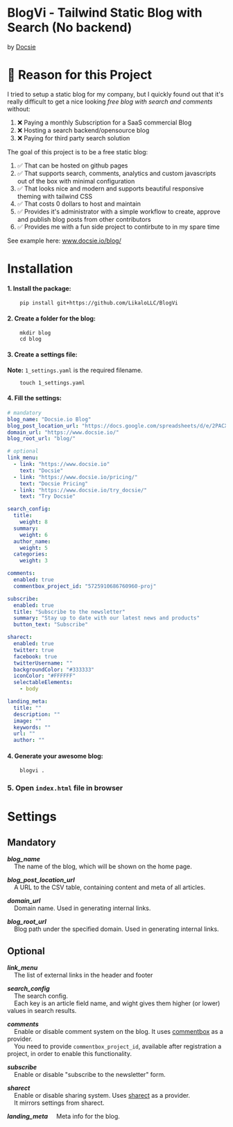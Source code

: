 # BlogVi - Tailwind Static Blog with Search (No backend)
 by [Docsie](https://www.docsie.io)
 
# 👋 Reason for this Project

I tried to setup a static blog for my company, but I quickly found out that it's really difficult to get a nice looking *free blog with search and comments* without:
1. ❌ Paying a monthly Subscription for a SaaS commercial Blog
2. ❌ Hosting a search backend/opensource blog
3. ❌ Paying for third party search solution

The goal of this project is to be a free static blog:
1.  ✅ That can be hosted on github pages
2.  ✅ That supports search, comments, analytics and custom javascripts out of the box with minimal configuration
3.  ✅ That looks nice and modern and supports beautiful responsive theming with tailwind CSS
4.  ✅ That costs 0 dollars to host and maintain
5.  ✅ Provides it's administrator with a simple workflow to create, approve and publish blog posts from other contributors
6.  ✅ Provides me with a fun side project to contirbute to in my spare time

See example here: www.docsie.io/blog/

# Installation

#### 1. Install the package:

```shell
    pip install git+https://github.com/LikaloLLC/BlogVi
```

#### 2. Create a folder for the blog:

```shell
    mkdir blog
    cd blog
```
    

#### 3. Create a settings file:

**Note:** `1_settings.yaml` is the required filename.

```shell
    touch 1_settings.yaml
```

#### 4. Fill the settings:

```yaml
# mandatory
blog_name: "Docsie.io Blog"
blog_post_location_url: "https://docs.google.com/spreadsheets/d/e/2PACX-1vR2Unb1VTOB1upja915Rp7N6MJnqtLLOPYUlrJW7R0qybH_kGWB1wPozgjAf6X5JD-Bv_XldO9yKSLU/pub?output=csv"
domain_url: "https://www.docsie.io/"
blog_root_url: "blog/"

# optional
link_menu:
  - link: "https://www.docsie.io"
    text: "Docsie"
  - link: "https://www.docsie.io/pricing/"
    text: "Docsie Pricing"
  - link: "https://www.docsie.io/try_docsie/"
    text: "Try Docsie"

search_config:
  title:
    weight: 8
  summary:
    weight: 6
  author_name:
    weight: 5
  categories:
    weight: 3

comments:
  enabled: true
  commentbox_project_id: "5725910686760960-proj"

subscribe:
  enabled: true
  title: "Subscribe to the newsletter"
  summary: "Stay up to date with our latest news and products"
  button_text: "Subscribe"

sharect:
  enabled: true
  twitter: true
  facebook: true
  twitterUsername: ""
  backgroundColor: "#333333"
  iconColor: "#FFFFFF"
  selectableElements:
    - body

landing_meta:
  title: ""
  description: ""
  image: ""
  keywords: ""
  url: ""
  author: ""

```

#### 4. Generate your awesome blog:

```shell
    blogvi .
```

### 5. Open `index.html` file in browser

# Settings

## Mandatory

***blog_name***  
    The name of the blog, which will be shown on the home page.

***blog_post_location_url***  
    A URL to the CSV table, containing content and meta of all articles.

***domain_url***  
    Domain name. Used in generating internal links.

***blog_root_url***  
    Blog path under the specified domain. Used in generating internal links.

## Optional

***link_menu***  
    The list of external links in the header and footer

***search_config***  
    The search config.  
    Each key is an article field name, and wight gives them higher (or lower) values in search results.

***comments***  
    Enable or disable comment system on the blog. It uses [commentbox](https://commentbox.io/) as a provider.  
    You need to provide `commentbox_project_id`, available after registration a project,
in order to enable this functionality.

***subscribe***  
    Enable or disable "subscribe to the newsletter" form.

***sharect***  
    Enable or disable sharing system. Uses [sharect](https://estevanmaito.github.io/sharect/) as a provider.  
    It mirrors settings from sharect.

***landing_meta***
    Meta info for the blog.
